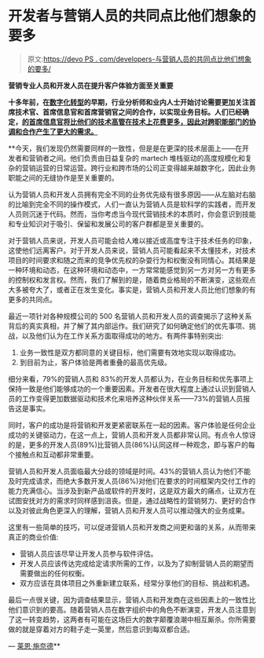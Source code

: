 # 开发者与营销人员的共同点比他们想象的要多

> 原文:[https://devo PS . com/developers-与营销人员的共同点比他们想象的要多/](https://devops.com/developers-have-more-in-common-with-marketers-than-they-think/)

**营销专业人员和开发人员在提升客户体验方面至关重要**

**十多年前，在[数字化转型](https://devops.com/successful-digital-transformation-starts-with-developers/)的早期，行业分析师和业内人士开始讨论需要更加关注首席技术官、首席信息官和首席营销官之间的合作，以实现业务目标。人们已经确定，[的首席信息官将比他们的技术高管在技术上花费更多，因此对跨职能部门的协调和合作产生了更大的需求。](https://www.forbes.com/sites/lisaarthur/2012/02/08/five-years-from-now-cmos-will-spend-more-on-it-than-cios-do/)**

 **今天，我们发现仍然需要同样的一致性，但是是在更深的技术层面上——在开发者和营销者之间。他们负责由日益复杂的 martech 堆栈驱动的高度规模化和复杂的营销运营的日常运营。跨行业和跨市场的公司正变得越来越数字化，因此业务职能之间的无缝协作是至关重要的。

认为营销人员和开发人员拥有完全不同的业务优先级有很多原因——从左脑对右脑的比喻到完全不同的操作模式，人们一直认为营销人员是软科学的实践者，而开发人员则沉迷于代码。然而，当你考虑当今现代营销技术的本质时，你会意识到技能和专业知识对于吸引、保留和发展公司的客户群都是至关重要的。

对于营销人员来说，开发人员可能会给人难以接近或高度专注于技术任务的印象，这使他们远离客户。对于开发人员来说，营销人员可能看起来不太懂技术，对技术项目的时间要求和随之而来的竞争优先权的杂耍行为和权衡没有同情心。其结果是一种环境和动态，在这种环境和动态中，一方常常能感觉到另一方对另一方有更多的控制权和发言权。然而，我们了解到的是，随着商业格局的不断演变，这些观点大多被夸大了，或者正在发生变化。事实是，营销人员和开发人员比他们想象的有更多的共同点。

最近一项针对各种规模公司的 500 名营销人员和开发人员的调查揭示了这种关系背后的真实真相，并了解了其内部运作。我们研究了如何确定他们的优先事项、挑战，以及他们认为在工作关系方面取得成功的地方。有两件事特别突出:

1.  业务一致性是双方都同意的关键目标，他们需要有效地实现以取得成功。
2.  到目前为止，客户体验是两者重叠的最高优先级。

细分来看，79%的营销人员和 83%的开发人员都认为，在业务目标和优先事项上保持一致是他们能够成功的一个重要因素。开发者在很大程度上通过认识到营销人员的工作变得更加数据驱动和技术化来培养这种伙伴关系——73%的营销人员报告这是事实。

同时，客户的成功是将营销和开发更紧密联系在一起的因素。客户体验是任何企业成功的关键驱动力，在这一点上，营销人员和开发人员都非常认同。有点令人惊讶的是，更多的开发人员(89%)比营销人员(86%)认同这样一种观念，即与客户的每个接触点和互动都非常重要。

营销人员和开发人员面临最大分歧的领域是时间。43%的营销人员认为他们不能及时完成请求，而绝大多数开发人员(86%)对他们在要求的时间框架内交付工作的能力充满信心。当涉及到新产品或软件的开发时，这是双方最大的痛点，让双方在试图安抚对方的需求时同样感到沮丧。但是，通过战略性的营销努力、更好的合作以及对彼此角色更深入的理解，营销人员和开发人员可以推动强大的业务成果。

这里有一些简单的技巧，可以促进营销人员和开发商之间更和谐的关系，从而带来真正的商业价值:

*   营销人员应该尽早让开发人员参与软件评估。
*   开发人员应该传达完成给定请求所需的工作，以及为了抑制营销人员的期望而需要做出的任何权衡。
*   双方应该在具体项目之外重新建立联系，经常分享他们的目标、挑战和机遇。

最后一点很关键，因为调查结果显示，营销人员和开发商在这些因素上的一致性比他们意识到的要高。随着营销人员在数字组织中的角色不断演变，开发人员注意到了这一转变趋势，这两者有可能在这场巨大的数字颠覆浪潮中相互厮杀。你所需要做的就是穿着对方的鞋子走一英里，然后意识到每双都合适。

— [莱恩·施奈德](https://devops.com/author/len-shneyder/)**